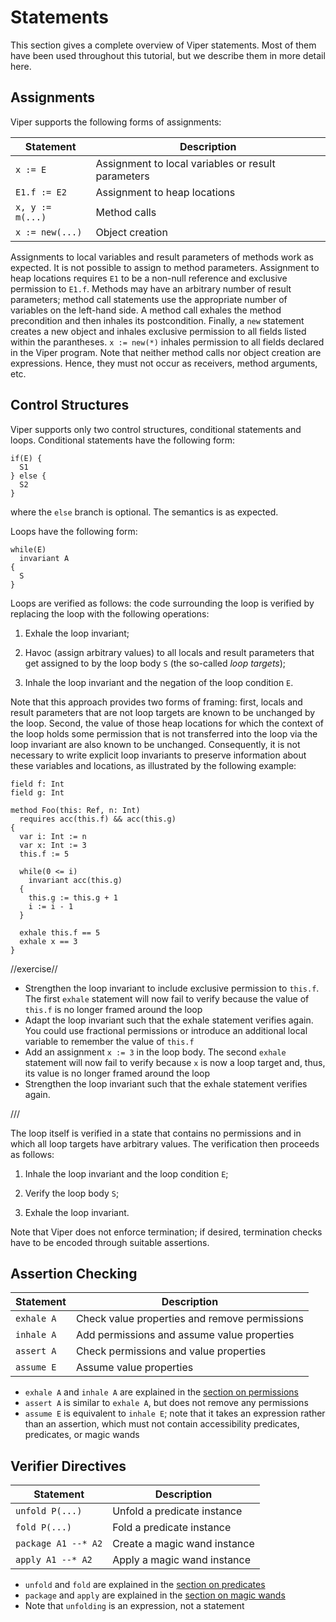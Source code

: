 # Statements

This section gives a complete overview of Viper statements. Most of them have
been used throughout this tutorial, but we describe them in more detail here.

## Assignments

Viper supports the following forms of assignments:

| Statement | Description |
| ---- | ---- |
| `x := E`  | Assignment to local variables or result parameters |
| `E1.f := E2` | Assignment to heap locations |
| `x, y := m(...)` | Method calls |
| `x := new(...)` | Object creation |

Assignments to local variables and result parameters of methods work as
expected. It is not possible to assign to method parameters. Assignment to heap
locations requires `E1` to be a non-null reference and exclusive permission to
`E1.f`. Methods may have an arbitrary number of result parameters; method call
statements use the appropriate number of variables on the left-hand side. A
method call exhales the method precondition and then inhales its postcondition.
Finally, a `new` statement creates a new object and inhales exclusive permission
to all fields listed within the parantheses. `x := new(*)` inhales permission to
all fields declared in the Viper program. Note that neither method calls nor
object creation are expressions. Hence, they must not occur as receivers, method
arguments, etc.


## Control Structures

Viper supports only two control structures, conditional statements and loops.
Conditional statements have the following form:

```
if(E) {
  S1
} else {
  S2
}
```

where the `else` branch is optional. The semantics is as expected.

Loops have the following form:

```
while(E)
  invariant A
{
  S
}
```

Loops are verified as follows: the code surrounding the loop is verified by
replacing the loop with the following operations: 

1. Exhale the loop invariant;

2. Havoc (assign arbitrary values) to all locals and result parameters that get
assigned to by the loop body `S` (the so-called *loop targets*);

3. Inhale the loop invariant and the negation of the loop condition `E`.

Note that this approach provides two forms of framing: first, locals and result parameters that
are not loop targets are known to be unchanged by the loop. Second, the value of
those heap locations for which the context of the loop holds some permission
that is not transferred into the loop via the loop invariant are also known to
be unchanged. Consequently, it is not necessary to write explicit loop
invariants to preserve information about these variables and locations, as
illustrated by the following example:

```silver {.runnable }
field f: Int
field g: Int

method Foo(this: Ref, n: Int)
  requires acc(this.f) && acc(this.g)
{
  var i: Int := n
  var x: Int := 3
  this.f := 5

  while(0 <= i)
    invariant acc(this.g)
  {
    this.g := this.g + 1
    i := i - 1
  }
  
  exhale this.f == 5
  exhale x == 3
}
```

//exercise//

* Strengthen the loop invariant to include exclusive permission to `this.f`. The
  first `exhale` statement will now fail to verify because the value of `this.f`
  is no longer framed around the loop
* Adapt the loop invariant such that the exhale statement verifies again. You
  could use fractional permissions or introduce an additional local variable to
  remember the value of `this.f`
* Add an assignment `x := 3` in the loop body. The second `exhale` statement will now fail to
  verify because `x` is now a loop target and, thus, its value is no longer
  framed around the loop
* Strengthen the loop invariant  such that the exhale statement verifies again. 

///

The loop itself is verified in a state that contains no permissions and in
which all loop targets have arbitrary values. The verification then proceeds as
follows:

1. Inhale the loop invariant and the loop condition `E`;

2. Verify the loop body `S`;

3. Exhale the loop invariant.

Note that Viper does not enforce termination; if desired, termination checks have to be encoded through
suitable assertions.

## Assertion Checking

| Statement | Description |
| ---- | ---- |
| `exhale A` | Check value properties and remove permissions |
| `inhale A`  | Add permissions and assume value properties |
| `assert A` | Check permissions and value properties |
| `assume E` | Assume value properties |

* `exhale A` and `inhale A` are explained in the 
[section on permissions](#inhale-and-exhale)
* `assert A` is similar to `exhale A`, but does not remove any permissions
* `assume E` is equivalent to `inhale E`; note that it takes an expression rather than an assertion, which must not contain accessibility predicates, predicates, or magic wands

## Verifier Directives

| Statement | Description |
| ---- | ---- |
| `unfold P(...)` | Unfold a predicate instance |
| `fold P(...)`  | Fold a predicate instance |
| `package A1 --* A2` | Create a magic wand instance |
| `apply A1 --* A2` | Apply a magic wand instance |

* `unfold` and `fold` are explained in the [section on predicates](#predicates)
* `package` and `apply` are explained in the [section on magic wands](#magic-wands)
* Note that `unfolding` is an expression, not a statement